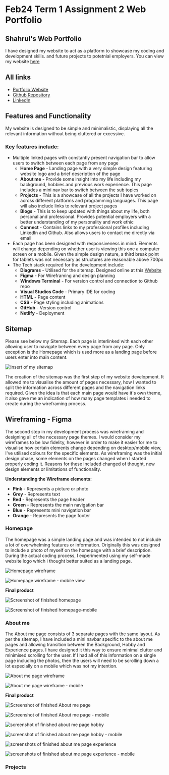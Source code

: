 # **Feb24 Term 1 Assignment 2 Web Portfolio**

## **Shahrul's Web Portfolio**

I have designed my website to act as a platform to showcase my coding and development skills.   and future projects to potetnial employers. You can view my website [here](https://shahrulwd.netlify.app/)

## **All links**

- [Portfolio Website](https://shahrulwd.netlify.app/)
- [Github Repository](https://github.com/Shalulu94/Feb24-t1a2-portfolio/tree/main)
- [LinkedIn](https://www.linkedin.com/in/shahrul-nasir-a7308b122/)


## **Features and Functionality**

My website is designed to be simple and minimalistic, displaying all the relevant information without being cluttered or excessive.

### Key features include:

- Multiple linked pages with constantly present navigation bar to allow users to switch between each page from any page
    - **Home Page** - Landing page with a very simple design featuring website logo and a brief description of the page
    - **About me** - Provide some insight into my life including my background, hobbies and previous work experience. This page includes a mini nav bar to switch between the sub topics
    - **Projects** - This is a showcase of all the projects I have worked on across different platforms and programming languages. This page will also include links to relevant project pages
    - **Blogs** - This is to keep updated with things about my life, both personal and professional. Provides potential employers with a better understanding of my personality and work ethic
    - **Connect** - Contains links to my professional profiles including LinkedIn and Github. Also allows users to contact me directly via email
- Each page has been designed with responsiveness in mind. Elements will change depending on whether user is viewing this one a computer screen or a mobile. Given the simple design nature, a third break point for tablets was not necessary as structures are reasonable above 700px
- The Tech stack required for the development include:
    - **Diagrams** - Utilised for the sitemap. Designed online at this [Website](https://app.diagrams.net/)
    - **Figma** - For Wireframing and design planning
    - **Windows Terminal** - For version control and connection to Github repo
    - **Visual Studios Code** - Primary IDE for coding
    - **HTML** - Page content
    - **CSS** - Page styling including animations
    - **GitHub** - Version control
    - **Netlify** - Deployment

## Sitemap

Please see below my Sitemap. Each page is interlinked with each other allowing user to navigate between every page from any page. Only exception is the Homepage which is used more as a landing page before users enter into main content. 

![Insert of my sitemap](./Docs/Site_Map.jpg)

The creation of the sitemap was the first step of my website development. It allowed me to visualise the amount of pages necessary, how I wanted to split the information across different pages and the navigation links required. Given the idea is that each main page would have it's own theme, it also gave me an indication of how many page templates i needed to create during the wireframing process.

## Wireframing - Figma

The second step in my development process was wireframing and designing all of the necessary page themes. I would consider my wireframes to be low fidelity, however in order to make it easier for me to visualise how certain elements change depending on desktop/mobile view, I've utilised colours for the specific elements. As wireframing was the initial design phase, some elements on the pages changed when I started properly coding it. Reasons for these included changed of thought, new design elements or limitations of functionality. 

**Understanding the Wireframe elements:**

- **Pink** - Represents a picture or photo
- **Grey** - Represents text
- **Red** - Represents the page header
- **Green** - Represents the main navigation bar
- **Blue** - Represents mini navigation bar
- **Orange** - Represents the page footer

### Homepage

The homepage was a simple landing page and was intended to not include a lot of overwhelming features or information. Originally this was designed to include a photo of myself on the homepage with a brief description. During the actual coding process, I experimented using my self-made website logo which i thought better suited as a landing page. 

![Homepage wireframe](./Docs/Wireframes/Homepage.PNG)

![Homepage wireframe - mobile view](./Docs/Wireframes/Homepage-mobile.PNG)

**Final product**

![Screenshot of finished homepage](./Docs/Screenshots/Homepage.PNG)

![Screenshot of finished homepage-mobile](./Docs/Screenshots/Homepage-Mobile.PNG)

### About me

The About me page consists of 3 separate pages with the same layout. As per the sitemap, I have included a mini navbar specific to the about me pages and allowing transition between the Background, Hobby and Experience pages. I have designed it this way to ensure minimal clutter and minimised scrolling for the user. If I had all of this information on a single page including the photos, then the users will need to be scrolling down a lot especially on a mobile which was not my intention. 

![About me page wireframe](./Docs/Wireframes/Aboutme.PNG)

![About me page wireframe - mobile](./Docs/Wireframes/Aboutme-mobile.PNG)

**Final product**

![Screenshot of finished About me page](./Docs/Screenshots/Aboutme-Background.PNG)

![Screenshot of finished About me page - mobile](./Docs/Screenshots/Aboutme-Background-mobile.PNG)

![screenshot of finished about me page hobby](./Docs/Screenshots/Aboutme-Hobby.PNG)

![screenshot of finished about me page hobby - mobile](./Docs/Screenshots/Aboutme-Hobby-mobile.PNG)

![screenshots of finished about me page experience](./Docs/Screenshots/Aboutme-experience.PNG)

![screenshots of finished about me page experience - mobile](./Docs/Screenshots/Aboutme-experience-mobile.PNG)

### Projects






